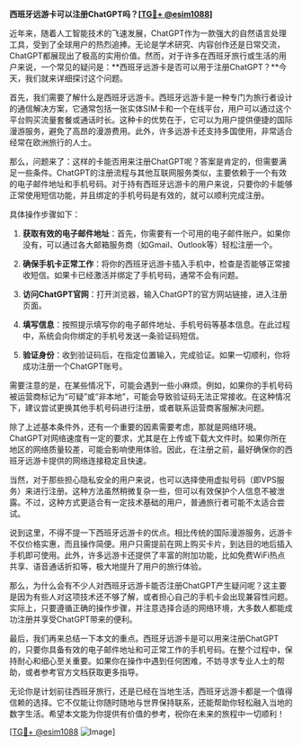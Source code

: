 **西班牙远游卡可以注册ChatGPT吗？[[TG💪+ @esim1088](https://t.me/s/esim1088)]**

近年来，随着人工智能技术的飞速发展，ChatGPT作为一款强大的自然语言处理工具，受到了全球用户的热烈追捧。无论是学术研究、内容创作还是日常交流，ChatGPT都展现出了极高的实用价值。然而，对于许多在西班牙旅行或生活的用户来说，一个常见的疑问是：**西班牙远游卡是否可以用于注册ChatGPT？**今天，我们就来详细探讨这个问题。

首先，我们需要了解什么是西班牙远游卡。西班牙远游卡是一种专门为旅行者设计的通信解决方案，它通常包括一张实体SIM卡和一个在线平台，用户可以通过这个平台购买流量套餐或通话时长。这种卡的优势在于，它可以为用户提供便捷的国际漫游服务，避免了高昂的漫游费用。此外，许多远游卡还支持多国使用，非常适合经常在欧洲旅行的人士。

那么，问题来了：这样的卡能否用来注册ChatGPT呢？答案是肯定的，但需要满足一些条件。ChatGPT的注册流程与其他互联网服务类似，主要依赖于一个有效的电子邮件地址和手机号码。对于持有西班牙远游卡的用户来说，只要你的卡能够正常使用短信功能，并且绑定的手机号码是有效的，就可以顺利完成注册。

具体操作步骤如下：

1. **获取有效的电子邮件地址**：首先，你需要有一个可用的电子邮件账户。如果你没有，可以通过各大邮箱服务商（如Gmail、Outlook等）轻松注册一个。

2. **确保手机卡正常工作**：将你的西班牙远游卡插入手机中，检查是否能够正常接收短信。如果卡已经激活并绑定了手机号码，通常不会有问题。

3. **访问ChatGPT官网**：打开浏览器，输入ChatGPT的官方网站链接，进入注册页面。

4. **填写信息**：按照提示填写你的电子邮件地址、手机号码等基本信息。在此过程中，系统会向你绑定的手机号发送一条验证码短信。

5. **验证身份**：收到验证码后，在指定位置输入，完成验证。如果一切顺利，你将成功注册一个ChatGPT账号。

需要注意的是，在某些情况下，可能会遇到一些小麻烦。例如，如果你的手机号码被运营商标记为“可疑”或“非本地”，可能会导致验证码无法正常接收。在这种情况下，建议尝试更换其他手机号码进行注册，或者联系运营商客服解决问题。

除了上述基本条件外，还有一个重要的因素需要考虑，那就是网络环境。ChatGPT对网络速度有一定的要求，尤其是在上传或下载大文件时。如果你所在地区的网络质量较差，可能会影响使用体验。因此，在注册之前，最好确保你的西班牙远游卡提供的网络连接稳定且快速。

当然，对于那些担心隐私安全的用户来说，也可以选择使用虚拟号码（即VPS服务）来进行注册。这种方法虽然稍微复杂一些，但可以有效保护个人信息不被泄露。不过，这种方式更适合有一定技术基础的用户，普通旅行者可能不太适合尝试。

说到这里，不得不提一下西班牙远游卡的优点。相比传统的国际漫游服务，远游卡不仅价格实惠，而且操作简便。用户只需提前在网上购买卡片，到达目的地后插入手机即可使用。此外，许多远游卡还提供了丰富的附加功能，比如免费WiFi热点共享、语音通话折扣等，极大地提升了用户的旅行体验。

那么，为什么会有不少人对西班牙远游卡能否注册ChatGPT产生疑问呢？这主要是因为有些人对这项技术还不够了解，或者担心自己的手机卡会出现兼容性问题。实际上，只要遵循正确的操作步骤，并注意选择合适的网络环境，大多数人都能成功注册并享受ChatGPT带来的便利。

最后，我们再来总结一下本文的重点。西班牙远游卡是可以用来注册ChatGPT的，只要你具备有效的电子邮件地址和可正常工作的手机号码。在整个过程中，保持耐心和细心至关重要。如果你在操作中遇到任何困难，不妨寻求专业人士的帮助，或者参考官方文档获取更多指导。

无论你是计划前往西班牙旅行，还是已经在当地生活，西班牙远游卡都是一个值得信赖的选择。它不仅能让你随时随地与世界保持联系，还能帮助你轻松融入当地的数字生活。希望本文能为你提供有价值的参考，祝你在未来的旅程中一切顺利！

[[TG💪+ @esim1088](https://t.me/s/esim1088) ![Image](https://i.postimg.cc/4NQfJmqS/Snipaste-2025-05-13-00-14-12.png)]